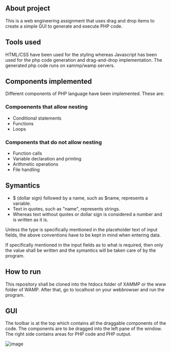 ## About project

This is a web engineering assignment that uses drag and drop items to create a simple GUI to generate and execute PHP code.

## Tools used

HTML/CSS have been used for the styling whereas Javascript has been used for the php code generation and drag-and-drop implementation. The generated php code runs on xammp/wamp servers.

## Components implemented

Different components of PHP language have been implemented. These are:

### Compoenents that allow nesting

- Conditional statements
- Functions
- Loops

### Components that do not allow nesting

- Function calls
- Variable declaration and printing
- Arithmetic operations
- File handling
## Symantics

- $ (dollar sign) followed by a name, such as $name, represents a variable.
- Text in quotes, such as "name", represents strings.
- Whereas text without quotes or dollar sign is considered a number and is written as it is.

Unless the type is specifically mentioned in the placeholder text of input fields, the above conventions have to be kept in mind when entering data.

If specifically mentioned in the input fields as to what is required, then only the value shall be written and the symantics will be taken care of by the program.

## How to run

This repository shall be cloned into the htdocs folder of XAMMP or the www folder of WAMP. After that, go to localhost on your webbrowser and run the program.

## GUI

The toolbar is at the top which contains all the draggable components of the code. The components are to be dragged into the left pane of the window. The right side contains areas for PHP code and PHP output.

![image](https://user-images.githubusercontent.com/101542222/233696726-02634c18-e1c3-42b0-95a5-fd1c52bd8744.png)




